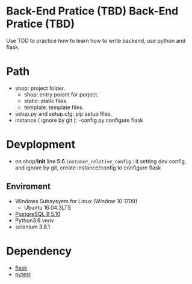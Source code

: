 Back-End Pratice (TBD)
Back-End Pratice (TBD)
===
Use TDD to practice how to learn how to write backend, use python and flask.

Path
===
- shop: project folder.
    - shop: entry poiont for porject.
    - static: static files.
    - template: template files.
- setup.py and setup.cfg: pip setup files.
- instance ( ignore by git ): 
    -config.py configure flask

Devplopment 
===
- on shop/__init__ line 5:6 ```instance_relative_config``` : it setting dev config, and ignore by git, create instance/config to configure flask

Enviroment
---
- Windows Subsysyem for Linux (Window 10 1709)
    - Ubuntu 16.04.3LTS
- [PostgreSQL 9,5.10](https://www.postgresql.org/)
- Python3.6 venv
- selenium 3.8.1 


Dependency
===
- [flask](http://flask.pocoo.org)
- [pytest](https://docs.pytest.org)
